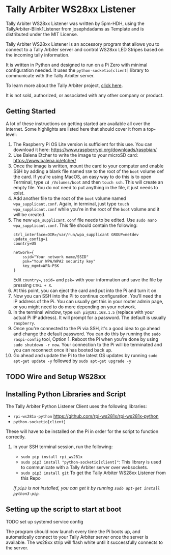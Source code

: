 # Tally Arbiter WS28xx Listener
Tally Arbiter WS28xx Listener was written by 5pm-HDH, using the TallyArbiter-Blink1Listener from  josephdadams as Template and is distributed under the MIT License.

Tally Arbiter WS28xx Listener is an accessory program that allows you to connect to a Tally Arbiter server and control WS28xx LED Stripes based on the incoming tally information.

It is written in Python and designed to run on a Pi Zero with minimal configuration needed. It uses the `python-socketio[client]` library to communicate with the Tally Arbiter server.

To learn more about the Tally Arbiter project, [click here](http://github.com/josephdadams/tallyarbiter).

It is not sold, authorized, or associated with any other company or product.


## Getting Started
A lot of these instructions on getting started are available all over the internet. Some highlights are listed here that should cover it from a top-level:

1. The Raspberry Pi OS Lite version is sufficient for this use. You can download it here: https://www.raspberrypi.org/downloads/raspbian/
1. Use Balena Etcher to write the image to your microSD card: https://www.balena.io/etcher/
1. Once the image is written, mount the card to your computer and enable SSH by adding a blank file named `SSH` to the root of the `boot` volume oef the card. If you're using MacOS, an easy way to do this is to open Terminal, type `cd /Volumes/boot` and then `touch ssh`. This will create an empty file. You do not need to put anything in the file, it just needs to exist.
1. Add another file to the root of the `boot` volume named `wpa_supplicant.conf`. Again, in terminal, just type `touch wpa_supplicant.conf` while you're in the root of the `boot` volume and it will be created.
1. The new `wpa_supplicant.conf` file needs to be edited. Use `sudo nano wpa_supplicant.conf`. This file should contain the following:
	```
	ctrl_interface=DIR=/var/run/wpa_supplicant GROUP=netdev
	update_config=1
	country=US

	network={
		ssid="Your network name/SSID"
		psk="Your WPA/WPA2 security key"
		key_mgmt=WPA-PSK
	}
	```
	Edit `country=`, `ssid=` and `psk=` with your information and save the file by pressing `CTRL + X`.
1. At this point, you can eject the card and put into the Pi and turn it on.
1. Now you can SSH into the Pi to continue configuration. You'll need the IP address of the Pi. You can usually get this in your router admin page, or you might need to do more depending on your network.
1. In the terminal window, type `ssh pi@192.168.1.5` (replace with your actual Pi IP address). It will prompt for a password. The default is usually `raspberry`.
1. Once you're connected to the Pi via SSH, it's a good idea to go ahead and change the default password. You can do this by running the `sudo raspi-config` tool, Option 1. Reboot the Pi when you're done by using `sudo shutdown -r now`. Your connection to the Pi will be terminated and you can reconnect once it has booted back up.
1. Go ahead and update the Pi to the latest OS updates by running `sudo apt-get update -y` followed by `sudo apt-get upgrade -y`

## TODO Wire and Setup WS28xx

## Installing Python Libraries and Script
The Tally Arbiter Python Listener Client uses the following libraries:
* `rpi-ws281x-python` https://github.com/rpi-ws281x/rpi-ws281x-python
* `python-socketio[client]`

These will have to be installed on the Pi in order for the script to function correctly.

1. In your SSH terminal session, run the following:
    * `sudo pip install rpi_ws281x`
    * `sudo pip3 install "python-socketio[client]"`: This library is used to communicate with a Tally Arbiter server over websockets.
    *  `sudo pip3 install git` To get the Tally Arbiter WS28xx Listener from this Repo

    *If `pip3` is not installed, you can get it by running `sudo apt-get install python3-pip`.*




## Setting up the script to start at boot
TODO set up systemd service config  

The program should now launch every time the Pi boots up, and automatically connect to your Tally Arbiter server once the server is available. The ws28xx strip will flash white until it successfully connects to the server.
